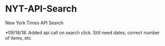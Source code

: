 # NYT-API-Search
New York Times API Search

*09/18/18:  Added api call on search click. Still need dates, correct number of items, etc


